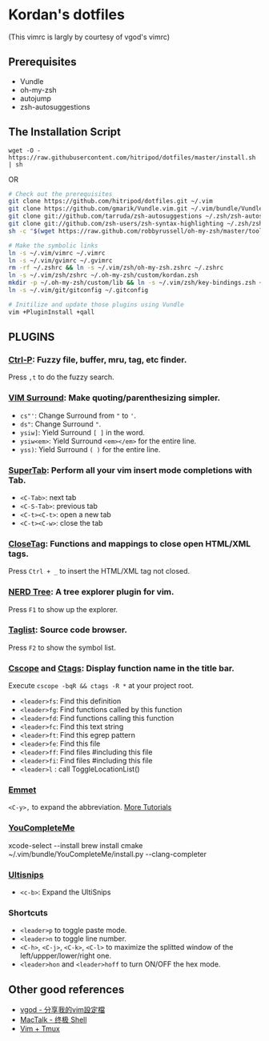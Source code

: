 Kordan's dotfiles
==============
(This vimrc is largly by courtesy of vgod's vimrc)

Prerequisites
-------------

- Vundle
- oh-my-zsh
- autojump
- zsh-autosuggestions


The Installation Script
-----------------------

`wget -O - https://raw.githubusercontent.com/hitripod/dotfiles/master/install.sh | sh`

OR

```bash
# Check out the prerequisites
git clone https://github.com/hitripod/dotfiles.git ~/.vim
git clone https://github.com/gmarik/Vundle.vim.git ~/.vim/bundle/Vundle.vim
git clone git://github.com/tarruda/zsh-autosuggestions ~/.zsh/zsh-autosuggestions
git clone git://github.com/zsh-users/zsh-syntax-highlighting ~/.zsh/zsh-syntax-highlighting
sh -c "$(wget https://raw.github.com/robbyrussell/oh-my-zsh/master/tools/install.sh -O -)"

# Make the symbolic links
ln -s ~/.vim/vimrc ~/.vimrc
ln -s ~/.vim/gvimrc ~/.gvimrc
rm -rf ~/.zshrc && ln -s ~/.vim/zsh/oh-my-zsh.zshrc ~/.zshrc
ln -s ~/.vim/zsh/zshrc ~/.oh-my-zsh/custom/kordan.zsh
mkdir -p ~/.oh-my-zsh/custom/lib && ln -s ~/.vim/zsh/key-bindings.zsh ~/.oh-my-zsh/custom/lib/key-bindings.zsh
ln -s ~/.vim/git/gitconfig ~/.gitconfig

# Initilize and update those plugins using Vundle
vim +PluginInstall +qall
```

PLUGINS
-------


### [Ctrl-P](http://www.github.com/kien/ctrlp.vim.git): Fuzzy file, buffer, mru, tag, etc finder.

Press `,t` to do the fuzzy search.

### [VIM Surround](http://www.github.com/tpope/vim-surround): Make quoting/parenthesizing simpler.

* `cs"'`:      Change Surround from `"` to `'`.
* `ds"`:       Change Surround `"`.
* `ysiw]`:     Yield Surround `[ ]` in the word.
* `ysiw<em>`:  Yield Surround `<em></em>` for the entire line.
* `yss)`:      Yield Surround `( )` for the entire line.

### [SuperTab](http://www.github.com/ervandew/supertab): Perform all your vim insert mode completions with Tab.

* `<C-Tab>`:    next tab
* `<C-S-Tab>`:  previous tab
* `<C-t><C-t>`: open a new tab
* `<C-t><C-w>`: close the tab

### [CloseTag](http://www.github.com/vim-scripts/closetag.vim): Functions and mappings to close open HTML/XML tags.

Press `Ctrl + _` to insert the HTML/XML tag not closed.

### [NERD Tree](http://www.github.com/scrooloose/nerdtree): A tree explorer plugin for vim.

Press `F1` to show up the explorer.

### [Taglist](http://www.github.com/vim-scripts/taglist.vim): Source code browser.

Press `F2` to show the symbol list.

### [Cscope](http://www.github.com/vim-scripts/cscope.vim) and [Ctags](http://www.github.com/vim-scripts/ctags.vim): Display function name in the title bar.

Execute `cscope -bqR && ctags -R *` at your project root.

* `<leader>fs`: Find this definition
* `<leader>fg`: Find functions called by this function
* `<leader>fd`: Find functions calling this function
* `<leader>fc`: Find this text string
* `<leader>ft`: Find this egrep pattern
* `<leader>fe`: Find this file
* `<leader>ff`: Find files #including this file
* `<leader>fi`: Find files #including this file
* `<leader>l` : call ToggleLocationList()

### [Emmet](https://github.com/mattn/emmet-vim)

`<C-y>,` to expand the abbreviation. [More Tutorials](https://raw.githubusercontent.com/mattn/emmet-vim/master/TUTORIAL)

### [YouCompleteMe](https://github.com/Valloric/YouCompleteMe)

  xcode-select --install
  brew install cmake
  ~/.vim/bundle/YouCompleteMe/install.py --clang-completer

### [Ultisnips](https://github.com/SirVer/ultisnips)

* `<c-b>`: Expand the UltiSnips

### Shortcuts

* `<leader>p` to toggle paste mode.
* `<leader>n` to toggle line number.
* `<C-h>`, `<C-j>`, `<C-k>`, `<C-l>` to maximize the splitted window of the left/uppper/lower/right one.
* `<leader>hon` and `<leader>hoff` to turn ON/OFF the hex mode.

Other good references
---------------------

* [vgod - 分享我的vim設定檔](http://blog.vgod.tw/2011/03/19/vimrc/?utm_source=feedburner&utm_medium=feed&utm_campaign=Feed%3A+vgod%2Fblog+%28vgod%27s+blog%29&utm_content=Google+Reader)
* [MacTalk - 终极 Shell](http://macshuo.com/?p=676)
* [Vim + Tmux](http://nicknisi.com/posts/2015-02-25-vim-tmux/)
